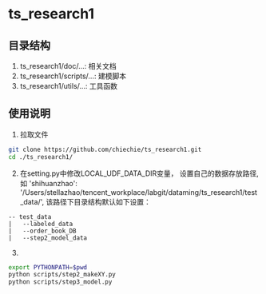 # ts_research1
## 目录结构
1. ts_research1/doc/...: 相关文档
2. ts_research1/scripts/...: 建模脚本
3. ts_research1/utils/...: 工具函数

## 使用说明
1. 拉取文件
```bash
git clone https://github.com/chiechie/ts_research1.git
cd ./ts_research1/
```

2. 在setting.py中修改LOCAL_UDF_DATA_DIR变量，
设置自己的数据存放路径,如
'shihuanzhao': '/Users/stellazhao/tencent_workplace/labgit/dataming/ts_research1/test_data/',
该路径下目录结构默认如下设置：
```
-- test_data
|   --labeled_data
|   --order_book_DB
|   --step2_model_data
```
3. 
```bash
export PYTHONPATH=$pwd
python scripts/step2_makeXY.py
python scripts/step3_model.py
```
